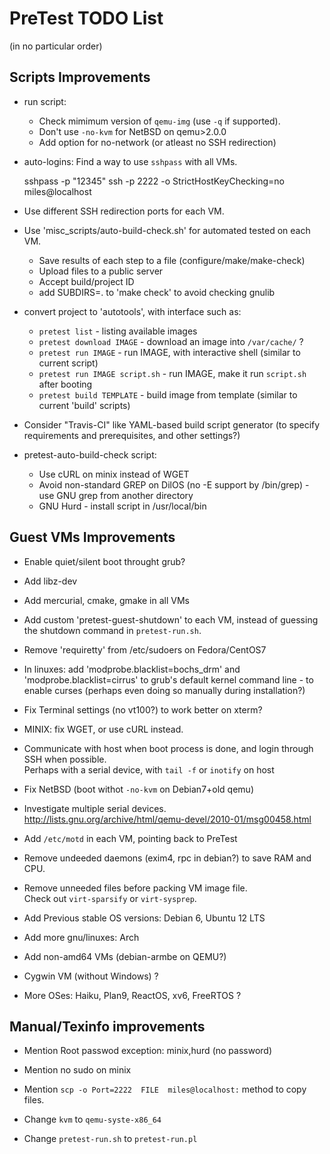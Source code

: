 # PreTest TODO List

(in no particular order)

## Scripts Improvements

* run script:
    * Check mimimum version of `qemu-img` (use `-q` if supported).
    * Don't use `-no-kvm` for NetBSD on qemu>2.0.0
    * Add option for no-network (or atleast no SSH redirection)

* auto-logins: Find a way to use `sshpass` with all VMs.

    sshpass -p "12345" ssh -p 2222 -o StrictHostKeyChecking=no miles@localhost

* Use different SSH redirection ports for each VM.

* Use 'misc_scripts/auto-build-check.sh' for automated tested on each VM.
    * Save results of each step to a file (configure/make/make-check)
    * Upload files to a public server
    * Accept build/project ID
    * add SUBDIRS=. to 'make check' to avoid checking gnulib

* convert project to 'autotools', with interface such as:  
    - `pretest list`                - listing available images
    - `pretest download IMAGE`      - download an image into `/var/cache/` ?
    - `pretest run IMAGE`           - run IMAGE, with interactive shell (similar to current script)
    - `pretest run IMAGE script.sh` - run IMAGE, make it run `script.sh` after booting
    - `pretest build TEMPLATE`      - build image from template (similar to current 'build' scripts)

* Consider "Travis-CI" like YAML-based build script generator (to specify
  requirements and prerequisites, and other settings?)

* pretest-auto-build-check script:
    * Use cURL on minix instead of WGET
    * Avoid non-standard GREP on DilOS (no -E support by /bin/grep) - use
      GNU grep from another directory
    * GNU Hurd - install script in /usr/local/bin

## Guest VMs Improvements

* Enable quiet/silent boot throught grub?

* Add libz-dev

* Add mercurial, cmake, gmake in all VMs

* Add custom 'pretest-guest-shutdown' to each VM, instead of guessing the
  shutdown command in `pretest-run.sh`.

* Remove 'requiretty' from /etc/sudoers on Fedora/CentOS7

* In linuxes: add 'modprobe.blacklist=bochs_drm' and 'modprobe.blacklist=cirrus'
  to grub's default kernel command line - to enable curses (perhaps even
  doing so manually during installation?)

* Fix Terminal settings (no vt100?) to work better on xterm?

* MINIX: fix WGET, or use cURL instead.

* Communicate with host when boot process is done, and login through SSH
  when possible.  
  Perhaps with a serial device, with `tail -f` or `inotify` on host

* Fix NetBSD (boot withot `-no-kvm` on Debian7+old qemu)

* Investigate multiple serial devices.  
  <http://lists.gnu.org/archive/html/qemu-devel/2010-01/msg00458.html>

* Add `/etc/motd` in each VM, pointing back to PreTest

* Remove undeeded daemons (exim4, rpc in debian?) to save RAM and CPU.

* Remove unneeded files before packing VM image file.  
  Check out `virt-sparsify` or `virt-sysprep`.

* Add Previous stable OS versions: Debian 6, Ubuntu 12 LTS

* Add more gnu/linuxes: Arch

* Add non-amd64 VMs (debian-armbe on QEMU?)

* Cygwin VM (without Windows) ?

* More OSes: Haiku, Plan9, ReactOS, xv6, FreeRTOS ?

## Manual/Texinfo improvements

* Mention Root passwod exception: minix,hurd (no password)

* Mention no sudo on minix

* Mention `scp -o Port=2222  FILE  miles@localhost:` method to copy files.

* Change `kvm` to `qemu-syste-x86_64`

* Change `pretest-run.sh` to `pretest-run.pl`
